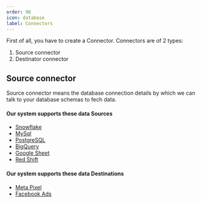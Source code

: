 ```yaml
---
order: 96
icon: database
label: Connectors
---
```


First of all, you have to create a Connector. Connectors are of 2 types:

1. Source connector
2. Destinator connector

## Source connector

Source connector means the database connection details by which we can talk to your database schemas to fech data.

#### Our system supports these data Sources

- [Snowflake](./source/snowflake.md)
- [MySql](./source/mysql.md)
- [PostgreSQL](./source/postgresql.md)
- [BigQuery](./source/bigquery.md)
- [Google Sheet](./source/googleSheet.md)
- [Red Shift](./source/redshift.md)

#### Our system supports these data Destinations

- [Meta Pixel](./destination/MetaPixel.md)
- [Facebook Ads](./destination/FacebookAds.md)
